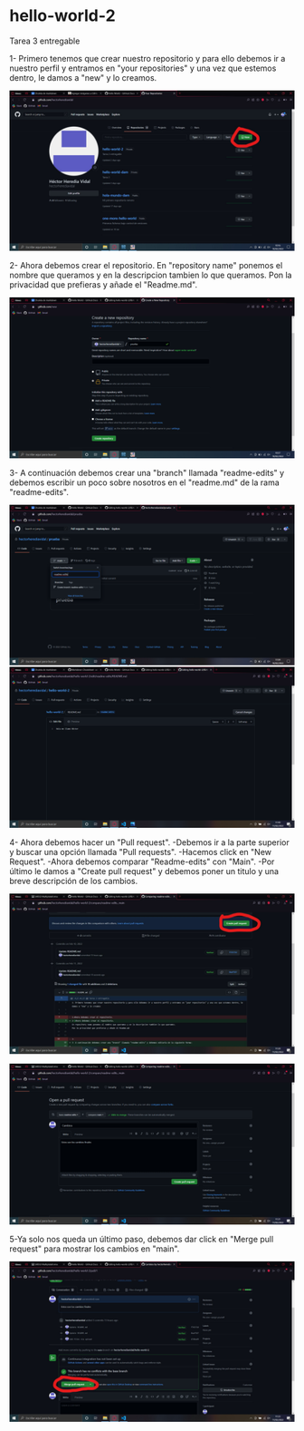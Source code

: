 # hello-world-2
Tarea 3 entregable

1- Primero tenemos que crear nuestro repositorio y para ello debemos ir a nuestro perfil y entramos en "your repositories" y una vez que estemos dentro, le damos a "new" y lo creamos.

![new](https://github.com/hectorherediavidal/hello-world-2/blob/readme-edits/img/Captura%20de%20pantalla%20(12)_LI.jpg "")


2- Ahora debemos crear el repositorio.
En "repository name" ponemos el nombre que queramos y en la descripcion tambien lo que queramos.
Pon la privacidad que prefieras y añade el "Readme.md".

![repository](https://github.com/hectorherediavidal/hello-world-2/blob/readme-edits/img/Captura%20de%20pantalla%20(13).png "")

3- A continuación debemos crear una "branch" llamada "readme-edits" y debemos escribir un poco sobre nosotros en el "readme.md" de la rama "readme-edits".

![branch](https://github.com/hectorherediavidal/hello-world-2/blob/main/img/Captura%20de%20pantalla%20(15).png "")
![branch](https://github.com/hectorherediavidal/hello-world-2/blob/readme-edits/img/Captura%20de%20pantalla%20(21).png "")

4- Ahora debemos hacer un "Pull request".
-Debemos ir a la parte superior y buscar una opción llamada "Pull requests".
-Hacemos click en "New Request".
-Ahora debemos comparar "Readme-edits" con "Main".
-Por último le damos a "Create pull request" y debemos poner un titulo y una breve descripción de los cambios.


![pull1](https://github.com/hectorherediavidal/hello-world-2/blob/main/img/Captura%20de%20pantalla%20(17)_LI.jpg "")

![pull2](https://github.com/hectorherediavidal/hello-world-2/blob/readme-edits/img/Captura%20de%20pantalla%20(17).png "")

5-Ya solo nos queda un último paso, debemos dar click en "Merge pull request" para mostrar los cambios en "main".

![merge](https://github.com/hectorherediavidal/hello-world-2/blob/main/img/Captura%20de%20pantalla%20(19)_LI.jpg "")
